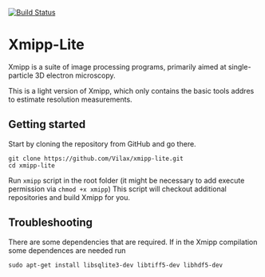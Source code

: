 [![Build Status](https://travis-ci.com/I2PC/xmipp.svg?branch=devel)](https://travis-ci.com/I2PC/xmipp)
<!---  [![Quality Gate](https://sonarcloud.io/api/project_badges/measure?project=Xmipp&metric=alert_status)](https://sonarcloud.io/dashboard?id=Xmipp)
[![Technical debt](https://sonarcloud.io/api/project_badges/measure?project=Xmipp&metric=sqale_index)](https://sonarcloud.io/component_measures?id=Xmipp&metric=sqale_index)
[![Bugs](https://sonarcloud.io/api/project_badges/measure?project=Xmipp&metric=bugs)](https://sonarcloud.io/project/issues?id=Xmipp&resolved=false&types=BUG)
--->
# Xmipp-Lite

Xmipp is a suite of image processing programs, primarily aimed at single-particle 3D electron microscopy. 

This is a light version of Xmipp, which only contains the basic tools addres to estimate resolution measurements.

## Getting started

Start by cloning the repository from GitHub and go there.
```
git clone https://github.com/Vilax/xmipp-lite.git
cd xmipp-lite
```
Run `xmipp` script in the root folder (it might be necessary to add execute permission via `chmod +x xmipp`)
This script will checkout additional repositories and build Xmipp for you.

## Troubleshooting

There are some dependencies that are required. If in the Xmipp compilation some dependences are needed run
```
sudo apt-get install libsqlite3-dev libtiff5-dev libhdf5-dev
```
